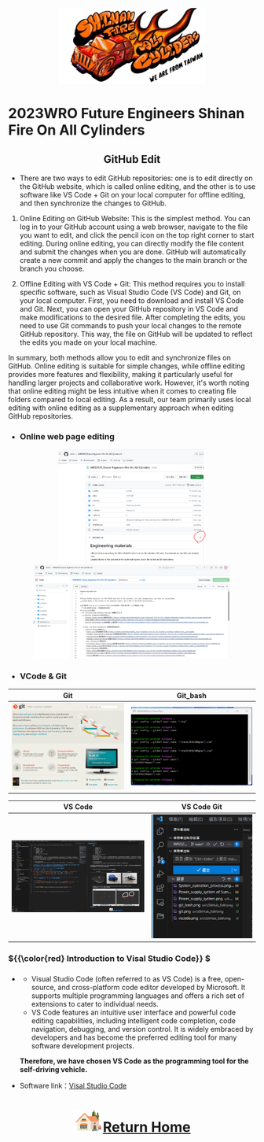 <div align="center"><img src="../../other/img/logo.png" width=300 ></div>

2023WRO Future Engineers Shinan Fire On All Cylinders  
====
## <div align="center">GitHub Edit </div>
- There are two ways to edit GitHub repositories: one is to edit directly on the GitHub website, which is called online editing, and the other is to use software like VS Code + Git on your local computer for offline editing, and then synchronize the changes to GitHub.

1. Online Editing on GitHub Website:
This is the simplest method. You can log in to your GitHub account using a web browser, navigate to the file you want to edit, and click the pencil icon on the top right corner to start editing. During online editing, you can directly modify the file content and submit the changes when you are done. GitHub will automatically create a new commit and apply the changes to the main branch or the branch you choose.

2. Offline Editing with VS Code + Git:
This method requires you to install specific software, such as Visual Studio Code (VS Code) and Git, on your local computer. First, you need to download and install VS Code and Git. Next, you can open your GitHub repository in VS Code and make modifications to the desired file. After completing the edits, you need to use Git commands to push your local changes to the remote GitHub repository. This way, the file on GitHub will be updated to reflect the edits you made on your local machine.  

 In summary, both methods allow you to edit and synchronize files on GitHub. Online editing is suitable for simple changes, while offline editing provides more features and flexibility, making it particularly useful for handling larger projects and collaborative work. However, it's worth noting that online editing might be less intuitive when it comes to creating file folders compared to local editing. As a result, our team primarily uses local editing with online editing as a supplementary approach when editing GitHub repositories.



- ### Online web page editing

<div align="center"><img src="./img/github_web_edit.png" alt="github_web_edit.png"  width=300/><img src="./img/github_web_edit1.png" alt="github_web_edit.png"  width=400/></div>

- ### VCode & Git
<div align="center">
  
|Git| Git_bash|
|:---:|:---:|
|<img src="./img/git.png" alt="git"  width=400/>|<img src="./img/git_bash.png" alt="git_bash"  width=400/>|

|VS Code| VS Code Git|
|:---:|:---:|
|<img src="./img/vscode.png" alt="vscode"  width=400/>|<img src="./img/vscode_git.png" alt="git"  width=300/>|
</div>

### ${{\color{red} Introduction to Visal Studio Code}} $  

- ### 
  - Visual Studio Code (often referred to as VS Code) is a free, open-source, and cross-platform code editor developed by Microsoft. It supports multiple programming languages and offers a rich set of extensions to cater to individual needs.
  - VS Code features an intuitive user interface and powerful code editing capabilities, including intelligent code completion, code navigation, debugging, and version control. It is widely embraced by developers and has become the preferred editing tool for many software development projects.

  __Therefore, we have chosen VS Code as the programming tool for the self-driving vehicle.__


- Software link：[Visal Studio Code](https://code.visualstudio.com/) 


# <div align="center">![HOME](../../other/img/Home.png)[Return Home](../../)</div>  


